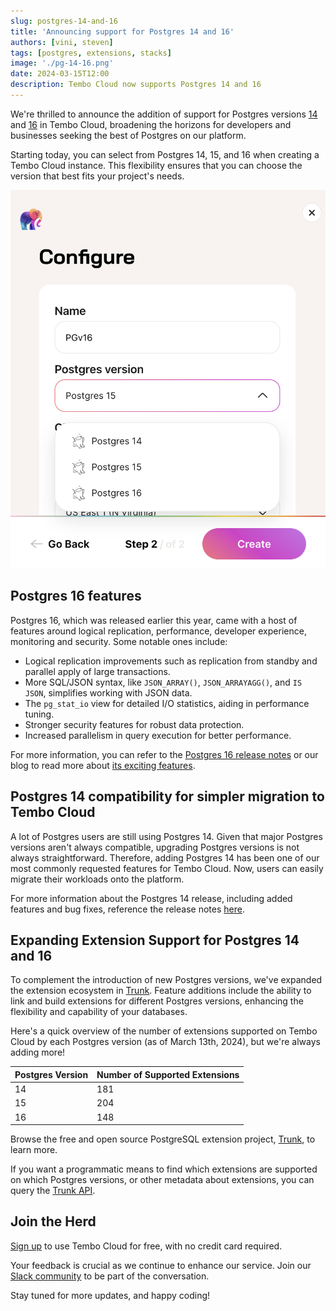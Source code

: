 ```yaml
---
slug: postgres-14-and-16
title: 'Announcing support for Postgres 14 and 16'
authors: [vini, steven]
tags: [postgres, extensions, stacks]
image: './pg-14-16.png'
date: 2024-03-15T12:00
description: Tembo Cloud now supports Postgres 14 and 16
---
```


We're thrilled to announce the addition of support for Postgres versions [14](https://www.postgresql.org/about/news/postgresql-14-released-2318/) and [16](https://www.postgresql.org/about/news/postgresql-16-released-2715/) in Tembo Cloud, broadening the horizons for developers and businesses seeking the best of Postgres on our platform.

Starting today, you can select from Postgres 14, 15, and 16 when creating a Tembo Cloud instance. This flexibility ensures that you can choose the version that best fits your project's needs.

![Screenshot of the Tembo Cloud instance creation process](./pg-version.png)

## Postgres 16 features

Postgres 16, which was released earlier this year, came with a host of features around logical replication, performance, developer experience, monitoring and security. Some notable ones include:

- Logical replication improvements such as replication from standby and parallel apply of large transactions.
- More SQL/JSON syntax, like `JSON_ARRAY()`, `JSON_ARRAYAGG()`, and `IS JSON`, simplifies working with JSON data.
- The `pg_stat_io` view for detailed I/O statistics, aiding in performance tuning.
- Stronger security features for robust data protection.
- Increased parallelism in query execution for better performance.

For more information, you can refer to the [Postgres 16 release notes](https://www.postgresql.org/docs/current/release-16.html) or our blog to read more about [its exciting features](https://tembo.io/blog/postgres-16).

## Postgres 14 compatibility for simpler migration to Tembo Cloud

A lot of Postgres users are still using Postgres 14. Given that major Postgres versions aren't always compatible, upgrading Postgres versions is not always straightforward. Therefore, adding Postgres 14 has been one of our most commonly requested features for Tembo Cloud. Now, users can easily migrate their workloads onto the platform.

For more information about the Postgres 14 release, including added features and bug fixes, reference the release notes [here](https://www.postgresql.org/docs/14/release-14.html).

## Expanding Extension Support for Postgres 14 and 16

To complement the introduction of new Postgres versions, we've expanded the extension ecosystem in [Trunk](https://pgt.dev). Feature additions include the ability to link and build extensions for different Postgres versions, enhancing the flexibility and capability of your databases.

Here's a quick overview of the number of extensions supported on Tembo Cloud by each Postgres version (as of March 13th, 2024), but we're always adding more!

| Postgres Version | Number of Supported Extensions |
|------------------|--------------------------------|
| 14               | 181                            |
| 15               | 204                            |
| 16               | 148                            |

Browse the free and open source PostgreSQL extension project, [Trunk](https://pgt.dev), to learn more.

If you want a programmatic means to find which extensions are supported on which Postgres versions, or other metadata about extensions, you can query the [Trunk API](https://registry.pgtrunk.io/swagger-ui/#/).

## Join the Herd

[Sign up](https://cloud.tembo.io) to use Tembo Cloud for free, with no credit card required.

Your feedback is crucial as we continue to enhance our service. Join our [Slack community](https://join.slack.com/t/tembocommunity/shared_invite/zt-277pu7chi-NHtvHWvLhHwyK0Y5Y6vTPw) to be part of the conversation.

Stay tuned for more updates, and happy coding!
